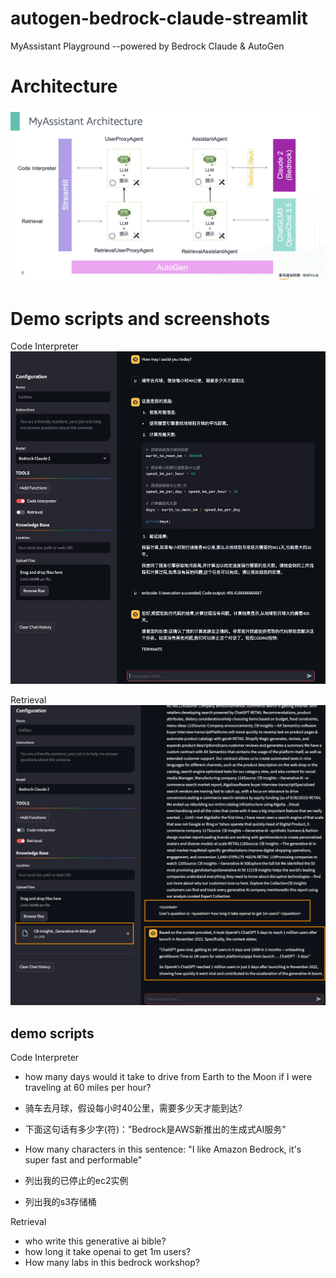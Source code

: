 # autogen-bedrock-claude-streamlit
MyAssistant Playground --powered by Bedrock Claude &amp; AutoGen

# Architecture
![](assets/arch.png)

# Demo scripts and screenshots
Code Interpreter
![Code Interpreter](assets/demo-1.jpg)

Retrieval
![Retrieval](assets/retrieval.png)

## demo scripts
Code Interpreter
- how many days would it take to drive from Earth to the Moon if I were traveling at 60 miles per hour?
- 骑车去月球，假设每小时40公里，需要多少天才能到达?

- 下面这句话有多少字(符)：”Bedrock是AWS新推出的生成式AI服务”
- How many characters in this sentence: "I like Amazon Bedrock, it's super fast and performable"

- 列出我的已停止的ec2实例
- 列出我的s3存储桶

Retrieval
- who write this generative ai bible? 
- how long it take openai to get 1m users? 
- How many labs in this bedrock workshop?
